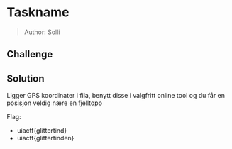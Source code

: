 # Taskname
> Author: Solli
## Challenge

## Solution

Ligger GPS koordinater i fila, benytt disse i valgfritt online tool og du får en posisjon veldig nære en fjelltopp

Flag:
- uiactf{glittertind}
- uiactf{glittertinden}